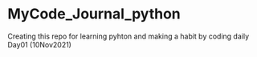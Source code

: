 # MyCode_Journal_python
Creating this repo for learning pyhton and making a habit by coding daily
Day01 (10Nov2021)
